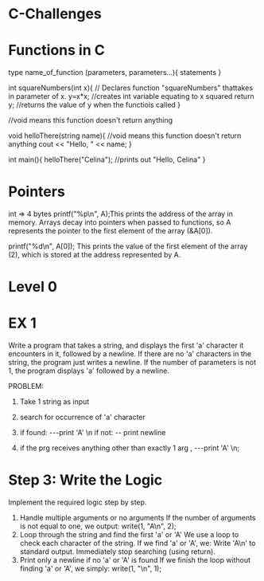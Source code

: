 # C-Challenges

# Functions in C

type name_of_function (parameters, parameters...){
statements
}

int squareNumbers(int x){ // Declares function "squareNumbers" thattakes in parameter of x.
y=x\*x; //creates int variable equating to x squared
return y; //returns the value of y when the functiois called
}

//void means this function doesn't return anything

void helloThere(string name){ //void means this function doesn't return anything
cout << "Hello, " << name;
}

int main(){
helloThere("Celina"); //prints out "Hello, Celina"
}

# Pointers

int => 4 bytes
printf("%p\n", A);This prints the address of the array in memory. Arrays decay into pointers when passed to functions, so A represents the pointer to the first element of the array (&A[0]).

printf("%d\n", A[0]);
This prints the value of the first element of the array (2), which is stored at the address represented by A.

# Level 0

# EX 1

Write a program that takes a string, and displays the first 'a' character it
encounters in it, followed by a newline. If there are no 'a' characters in the
string, the program just writes a newline. If the number of parameters is not
1, the program displays 'a' followed by a newline.

PROBLEM:

1. Take 1 string as input
2. search for occurrence of 'a' character
3. if found:
   ---print 'A' \n
   if not:
   -- print newline

4. if the prg receives anything other than exactly 1 arg , ---print 'A' \n;

# Step 3: Write the Logic

Implement the required logic step by step.

1. Handle multiple arguments or no arguments
   If the number of arguments is not equal to one, we output: write(1, "A\n", 2);
2. Loop through the string and find the first 'a' or 'A'
   We use a loop to check each character of the string. If we find 'a' or 'A', we: Write 'A\n' to standard output.
   Immediately stop searching (using return).
3. Print only a newline if no 'a' or 'A' is found
   If we finish the loop without finding 'a' or 'A', we simply: write(1, "\n", 1);
